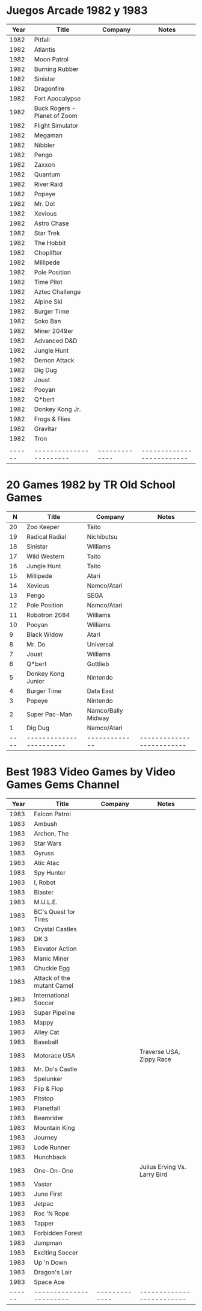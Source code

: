 Juegos Arcade 1982 y 1983
======

| Year |          Title        |  Company    |        Notes            |
|------|-----------------------|-------------|-------------------------|
| 1982 | Pitfall               |             |                         |
| 1982 | Atlantis              |             |                         |
| 1982 | Moon Patrol           |             |                         |
| 1982 | Burning Rubber        |             |                         |
| 1982 | Sinistar              |             |                         |
| 1982 | Dragonfire            |             |                         |
| 1982 | Fort Apocalypse       |             |                         |
| 1982 | Buck Rogers - Planet of Zoom |             |                         |
| 1982 | Flight Simulator      |             |                         |
| 1982 | Megaman               |             |                         |
| 1982 | Nibbler               |             |                         |
| 1982 | Pengo                 |             |                         |
| 1982 | Zaxxon                |             |                         |
| 1982 | Quantum               |             |                         |
| 1982 | River Raid            |             |                         |
| 1982 | Popeye                |             |                         |
| 1982 | Mr. Do!               |             |                         |
| 1982 | Xevious               |             |                         |
| 1982 | Astro Chase           |             |                         |
| 1982 | Star Trek             |             |                         |
| 1982 | The Hobbit            |             |                         |
| 1982 | Choplifter            |             |                         |
| 1982 | Millipede             |             |                         |
| 1982 | Pole Position         |             |                         |
| 1982 | Time Pilot            |             |                         |
| 1982 | Aztec Challenge       |             |                         |
| 1982 | Alpine Ski            |             |                         |
| 1982 | Burger Time           |             |                         |
| 1982 | Soko Ban              |             |                         |
| 1982 | Miner 2049er          |             |                         |
| 1982 | Advanced D&D          |             |                         |
| 1982 | Jungle Hunt           |             |                         |
| 1982 | Demon Attack          |             |                         |
| 1982 | Dig Dug               |             |                         |
| 1982 | Joust                 |             |                         |
| 1982 | Pooyan                |             |                         |
| 1982 | Q*bert                |             |                         |
| 1982 | Donkey Kong Jr.       |             |                         |
| 1982 | Frogs & Flies         |             |                         |
| 1982 | Gravitar              |             |                         |
| 1982 | Tron                  |             |                         |
|      |                       |             |                         |
|------|-----------------------|-------------|-------------------------|

20 Games 1982 by TR Old School Games
======

| N  |          Title        |  Company    |        Notes            |
|----|-----------------------|-------------|-------------------------|
| 20 | Zoo Keeper            | Taito       |                         |
| 19 | Radical Radial        | Nichibutsu  |                         |
| 18 | Sinistar              | Williams    |                         |
| 17 | Wild Western          | Taito       |                         |
| 16 | Jungle Hunt           | Taito       |                         |
| 15 | Millipede             | Atari       |                         |
| 14 | Xevious               | Namco/Atari |                         |
| 13 | Pengo                 | SEGA        |                         |
| 12 | Pole Position         | Namco/Atari |                         |
| 11 | Robotron 2084         | Williams    |                         |
| 10 | Pooyan                | Williams    |                         |
|  9 | Black Widow           | Atari       |                         |
|  8 | Mr. Do                | Universal   |                         |
|  7 | Joust                 | Williams    |                         |
|  6 | Q*bert                | Gottlieb    |                         |
|  5 | Donkey Kong Junior    | Nintendo    |                         |
|  4 | Burger Time           | Data East   |                         |
|  3 | Popeye                | Nintendo    |                         |
|  2 | Super Pac-Man         | Namco/Bally Midway |                  |
|  1 | Dig Dug               | Namco/Atari |                         |
|----|-----------------------|-------------|-------------------------|

Best 1983 Video Games by Video Games Gems Channel
======

| Year |          Title        |  Company    |        Notes            |
|------|-----------------------|-------------|-------------------------|
| 1983 | Falcon Patrol         |             |                         |
| 1983 | Ambush                |             |                         |
| 1983 | Archon, The           |             |                         |
| 1983 | Star Wars             |             |                         |
| 1983 | Gyruss                |             |                         |
| 1983 | Atic Atac             |             |                         |
| 1983 | Spy Hunter            |             |                         |
| 1983 | I, Robot              |             |                         |
| 1983 | Blaster               |             |                         |
| 1983 | M.U.L.E.              |             |                         |
| 1983 | BC's Quest for Tires  |             |                         |
| 1983 | Crystal Castles       |             |                         |
| 1983 | DK 3                  |             |                         |
| 1983 | Elevator Action       |             |                         |
| 1983 | Manic Miner           |             |                         |
| 1983 | Chuckie Egg           |             |                         |
| 1983 | Attack of the mutant Camel  |             |                         |
| 1983 | International Soccer  |             |                         |
| 1983 | Super Pipeline        |             |                         |
| 1983 | Mappy                 |             |                         |
| 1983 | Alley Cat             |             |                         |
| 1983 | Baseball              |             |                         |
| 1983 | Motorace USA          |             | Traverse USA, Zippy Race|
| 1983 | Mr. Do's Castle       |             |                         |
| 1983 | Spelunker             |             |                         |
| 1983 | Flip & Flop           |             |                         |
| 1983 | Pitstop               |             |                         |
| 1983 | Planetfall            |             |                         |
| 1983 | Beamrider             |             |                         |
| 1983 | Mountain King         |             |                         |
| 1983 | Journey               |             |                         |
| 1983 | Lode Runner           |             |                         |
| 1983 | Hunchback             |             |                         |
| 1983 | One-On-One            |             | Julius Erving Vs. Larry Bird |
| 1983 | Vastar                |             |                         |
| 1983 | Juno First            |             |                         |
| 1983 | Jetpac                |             |                         |
| 1983 | Roc 'N Rope           |             |                         |
| 1983 | Tapper                |             |                         |
| 1983 | Forbidden Forest      |             |                         |
| 1983 | Jumpman               |             |                         |
| 1983 | Exciting Soccer       |             |                         |
| 1983 | Up 'n Down            |             |                         |
| 1983 | Dragon's Lair         |             |                         |
| 1983 | Space Ace             |             |                         |
|------|-----------------------|-------------|-------------------------|
